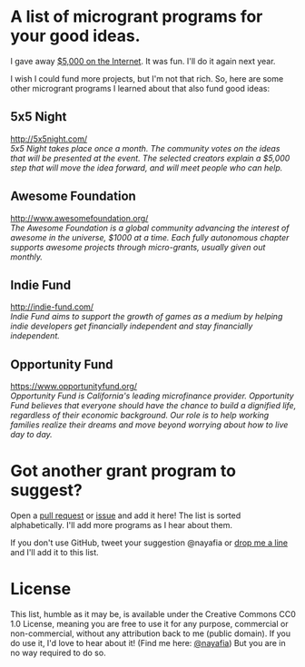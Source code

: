 # A list of microgrant programs for your good ideas.

I gave away [$5,000 on the Internet](http://heliumgrant.org). It was fun. I'll do it again next year.

I wish I could fund more projects, but I'm not that rich. So, here are some other microgrant programs I learned about that also fund good ideas:

## 5x5 Night
http://5x5night.com/ <br>
_5x5 Night takes place once a month. The community votes on the ideas that will be presented at the event. The selected creators explain a $5,000 step that will move the idea forward, and will meet people who can help._

## Awesome Foundation
http://www.awesomefoundation.org/ <br>
_The Awesome Foundation is a global community advancing the interest of awesome in the universe, $1000 at a time. Each fully autonomous chapter supports awesome projects through micro-grants, usually given out monthly._

## Indie Fund
http://indie-fund.com/ <br>
_Indie Fund aims to support the growth of games as a medium by helping indie developers get financially independent and stay financially independent._

## Opportunity Fund
https://www.opportunityfund.org/ <br>
_Opportunity Fund is California's leading microfinance provider. Opportunity Fund believes that everyone should have the chance to build a dignified life, regardless of their economic background. Our role is to help working families realize their dreams and move beyond worrying about how to live day to day._

# Got another grant program to suggest?
Open a [pull request](https://github.com/nayafia/grant-programs/pulls) or [issue](https://github.com/nayafia/grant-programs/issues) and add it here! The list is sorted alphabetically. I'll add more programs as I hear about them.

If you don't use GitHub, tweet your suggestion @nayafia or [drop me a line](http://nadiaeghbal.com/) and I'll add it to this list.

# License
This list, humble as it may be, is available under the Creative Commons CC0 1.0 License, meaning you are free to use it for any purpose, commercial or non-commercial, without any attribution back to me (public domain). If you do use it, I'd love to hear about it! (Find me here: [@nayafia](https://twitter.com/nayafia)) But you are in no way required to do so.
